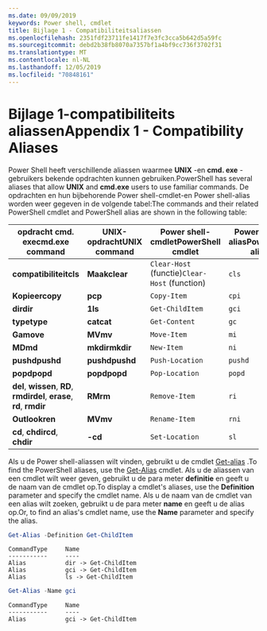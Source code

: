 ```yaml
---
ms.date: 09/09/2019
keywords: Power shell, cmdlet
title: Bijlage 1 - Compatibiliteitsaliassen
ms.openlocfilehash: 2351fdf23711fe1417f7e3fc3cca5b642d5a59fc
ms.sourcegitcommit: debd2b38fb8070a7357bf1a4bf9cc736f3702f31
ms.translationtype: MT
ms.contentlocale: nl-NL
ms.lasthandoff: 12/05/2019
ms.locfileid: "70848161"
---
```

# <a name="appendix-1---compatibility-aliases"></a><span data-ttu-id="1b2e4-103">Bijlage 1-compatibiliteits aliassen</span><span class="sxs-lookup"><span data-stu-id="1b2e4-103">Appendix 1 - Compatibility Aliases</span></span>

<span data-ttu-id="1b2e4-104">Power Shell heeft verschillende aliassen waarmee **UNIX** -en **cmd. exe** -gebruikers bekende opdrachten kunnen gebruiken.</span><span class="sxs-lookup"><span data-stu-id="1b2e4-104">PowerShell has several aliases that allow **UNIX** and **cmd.exe** users to use familiar commands.</span></span>
<span data-ttu-id="1b2e4-105">De opdrachten en hun bijbehorende Power shell-cmdlet-en Power shell-alias worden weer gegeven in de volgende tabel:</span><span class="sxs-lookup"><span data-stu-id="1b2e4-105">The commands and their related PowerShell cmdlet and PowerShell alias are shown in the following table:</span></span>

|<span data-ttu-id="1b2e4-106">opdracht cmd. exe</span><span class="sxs-lookup"><span data-stu-id="1b2e4-106">cmd.exe command</span></span>|<span data-ttu-id="1b2e4-107">UNIX-opdracht</span><span class="sxs-lookup"><span data-stu-id="1b2e4-107">UNIX command</span></span>|<span data-ttu-id="1b2e4-108">Power shell-cmdlet</span><span class="sxs-lookup"><span data-stu-id="1b2e4-108">PowerShell cmdlet</span></span>|<span data-ttu-id="1b2e4-109">Power shell-alias</span><span class="sxs-lookup"><span data-stu-id="1b2e4-109">PowerShell alias</span></span>|
|---------------|----------------|--------------|------------|
|<span data-ttu-id="1b2e4-110">**compatibiliteit**</span><span class="sxs-lookup"><span data-stu-id="1b2e4-110">**cls**</span></span>|<span data-ttu-id="1b2e4-111">**Maak**</span><span class="sxs-lookup"><span data-stu-id="1b2e4-111">**clear**</span></span>|<span data-ttu-id="1b2e4-112">`Clear-Host` (functie)</span><span class="sxs-lookup"><span data-stu-id="1b2e4-112">`Clear-Host` (function)</span></span>|`cls`|
|<span data-ttu-id="1b2e4-113">**Kopieer**</span><span class="sxs-lookup"><span data-stu-id="1b2e4-113">**copy**</span></span>|<span data-ttu-id="1b2e4-114">**p**</span><span class="sxs-lookup"><span data-stu-id="1b2e4-114">**cp**</span></span>|`Copy-Item`|`cpi`|
|<span data-ttu-id="1b2e4-115">**dir**</span><span class="sxs-lookup"><span data-stu-id="1b2e4-115">**dir**</span></span>|<span data-ttu-id="1b2e4-116">**1**</span><span class="sxs-lookup"><span data-stu-id="1b2e4-116">**ls**</span></span>|`Get-ChildItem`|`gci`|
|<span data-ttu-id="1b2e4-117">**type**</span><span class="sxs-lookup"><span data-stu-id="1b2e4-117">**type**</span></span>|<span data-ttu-id="1b2e4-118">**cat**</span><span class="sxs-lookup"><span data-stu-id="1b2e4-118">**cat**</span></span>|`Get-Content`|`gc`|
|<span data-ttu-id="1b2e4-119">**Ga**</span><span class="sxs-lookup"><span data-stu-id="1b2e4-119">**move**</span></span>|<span data-ttu-id="1b2e4-120">**MV**</span><span class="sxs-lookup"><span data-stu-id="1b2e4-120">**mv**</span></span>|`Move-Item`|`mi`|
|<span data-ttu-id="1b2e4-121">**MD**</span><span class="sxs-lookup"><span data-stu-id="1b2e4-121">**md**</span></span>|<span data-ttu-id="1b2e4-122">**mkdir**</span><span class="sxs-lookup"><span data-stu-id="1b2e4-122">**mkdir**</span></span>|`New-Item`|`ni`|
|<span data-ttu-id="1b2e4-123">**pushd**</span><span class="sxs-lookup"><span data-stu-id="1b2e4-123">**pushd**</span></span>|<span data-ttu-id="1b2e4-124">**pushd**</span><span class="sxs-lookup"><span data-stu-id="1b2e4-124">**pushd**</span></span>|`Push-Location`|`pushd`|
|<span data-ttu-id="1b2e4-125">**popd**</span><span class="sxs-lookup"><span data-stu-id="1b2e4-125">**popd**</span></span>|<span data-ttu-id="1b2e4-126">**popd**</span><span class="sxs-lookup"><span data-stu-id="1b2e4-126">**popd**</span></span>|`Pop-Location`|`popd`|
|<span data-ttu-id="1b2e4-127">**del**, **wissen**, **RD**, **rmdir**</span><span class="sxs-lookup"><span data-stu-id="1b2e4-127">**del**, **erase**, **rd**, **rmdir**</span></span>|<span data-ttu-id="1b2e4-128">**RM**</span><span class="sxs-lookup"><span data-stu-id="1b2e4-128">**rm**</span></span>|`Remove-Item`|`ri`|
|<span data-ttu-id="1b2e4-129">**Outlook**</span><span class="sxs-lookup"><span data-stu-id="1b2e4-129">**ren**</span></span>|<span data-ttu-id="1b2e4-130">**MV**</span><span class="sxs-lookup"><span data-stu-id="1b2e4-130">**mv**</span></span>|`Rename-Item`|`rni`|
|<span data-ttu-id="1b2e4-131">**cd**, **chdir**</span><span class="sxs-lookup"><span data-stu-id="1b2e4-131">**cd**, **chdir**</span></span>|<span data-ttu-id="1b2e4-132">**-**</span><span class="sxs-lookup"><span data-stu-id="1b2e4-132">**cd**</span></span>|`Set-Location`|`sl`|

<span data-ttu-id="1b2e4-133">Als u de Power shell-aliassen wilt vinden, gebruikt u de cmdlet [Get-alias](/powershell/module/Microsoft.PowerShell.Utility/Get-Alias) .</span><span class="sxs-lookup"><span data-stu-id="1b2e4-133">To find the PowerShell aliases, use the [Get-Alias](/powershell/module/Microsoft.PowerShell.Utility/Get-Alias) cmdlet.</span></span> <span data-ttu-id="1b2e4-134">Als u de aliassen van een cmdlet wilt weer geven, gebruikt u de para meter **definitie** en geeft u de naam van de cmdlet op.</span><span class="sxs-lookup"><span data-stu-id="1b2e4-134">To display a cmdlet's aliases, use the **Definition** parameter and specify the cmdlet name.</span></span>
<span data-ttu-id="1b2e4-135">Als u de naam van de cmdlet van een alias wilt zoeken, gebruikt u de para meter **name** en geeft u de alias op.</span><span class="sxs-lookup"><span data-stu-id="1b2e4-135">Or, to find an alias's cmdlet name, use the **Name** parameter and specify the alias.</span></span>

```powershell
Get-Alias -Definition Get-ChildItem
```

```Output
CommandType     Name
-----------     ----
Alias           dir -> Get-ChildItem
Alias           gci -> Get-ChildItem
Alias           ls -> Get-ChildItem
```

```powershell
Get-Alias -Name gci
```

```Output
CommandType     Name
-----------     ----
Alias           gci -> Get-ChildItem
```
